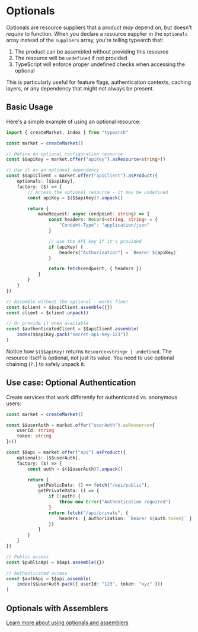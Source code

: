 # Optionals

Optionals are resource suppliers that a product _may_ depend on, but doesn't _require_ to function. When you declare a resource supplier in the `optionals` array instead of the `suppliers` array, you're telling typearch that:

1. The product can be assembled without providing this resource
2. The resource will be `undefined` if not provided
3. TypeScript will enforce proper undefined checks when accessing the optional

This is particularly useful for feature flags, authentication contexts, caching layers, or any dependency that might not always be present.

## Basic Usage

Here's a simple example of using an optional resource:

```typescript
import { createMarket, index } from "typearch"

const market = createMarket()

// Define an optional configuration resource
const $$apiKey = market.offer("apiKey").asResource<string>()

// Use it as an optional dependency
const $$apiClient = market.offer("apiClient").asProduct({
    optionals: [$$apiKey],
    factory: ($) => {
        // Access the optional resource - it may be undefined
        const apiKey = $($$apiKey)?.unpack()

        return {
            makeRequest: async (endpoint: string) => {
                const headers: Record<string, string> = {
                    "Content-Type": "application/json"
                }

                // Use the API key if it's provided
                if (apiKey) {
                    headers["Authorization"] = `Bearer ${apiKey}`
                }

                return fetch(endpoint, { headers })
            }
        }
    }
})

// Assemble without the optional - works fine!
const $client = $$apiClient.assemble({})
const client = $client.unpack()

// Or provide it when available
const $authenticatedClient = $$apiClient.assemble(
    index($$apiKey.pack("secret-api-key-123"))
)
```

Notice how `$($$apiKey)` returns `Resource<string> | undefined`. The resource itself is optional, not just its value. You need to use optional chaining (`?.`) to safely unpack it.

## Use case: Optional Authentication

Create services that work differently for authenticated vs. anonymous users:

```typescript
const market = createMarket()

const $$userAuth = market.offer("userAuth").asResource<{
    userId: string
    token: string
}>()

const $$api = market.offer("api").asProduct({
    optionals: [$$userAuth],
    factory: ($) => {
        const auth = $($$userAuth)?.unpack()

        return {
            getPublicData: () => fetch("/api/public"),
            getPrivateData: () => {
                if (!auth) {
                    throw new Error("Authentication required")
                }
                return fetch("/api/private", {
                    headers: { Authorization: `Bearer ${auth.token}` }
                })
            }
        }
    }
})

// Public access
const $publicApi = $$api.assemble({})

// Authenticated access
const $authApi = $$api.assemble(
    index($$userAuth.pack({ userId: "123", token: "xyz" }))
)
```

## Optionals with Assemblers

[Learn more about using optionals and assemblers](assemblers)
